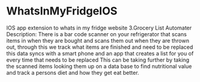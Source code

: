 # WhatsInMyFridgeIOS
IOS app extension to whats in my fridge website 
3.Grocery List Automater
	Description:
		There is a bar code scanner on your refrigerator that scans items in when they are bought and scans them out when they are thrown out, through this we track what items are finished and need to be replaced this data syncs with a smart phone and an app that creates a list for you of every time that needs to be replaced 
		This can be taking further by taking the scanned items looking them up on a data base to find nutritional value and track a persons diet and how they get eat better. 
